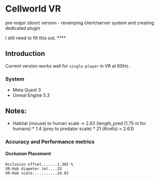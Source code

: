 
# Cellworld VR

pre-major (door) version - revamping client/server system and creating dedicated plugin

I still need to fill this out. ****

## Introduction 
Current version works well for `single-player` in VR at 60Hz. 

### System 

- Meta Quest 3 
- Unreal Engine 5.3

## Notes: 

- Habitat (mouse) to human scale -> 2.63 (length_pred (1.75 m for humans) * 1.4 (prey to predator scale) * 21 (#cells) = 2.63) 

### Accuracy and Performance metrics

#### Occlusion Placement 

```
Occlusion offset.......1.302 % 
VR-Hab diameter (m)....33
VR-Hab scale...........14.03
```